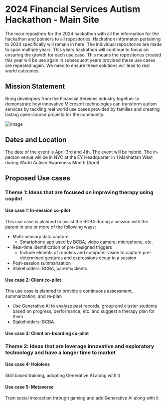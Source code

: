 # 2024 Financial Services Autism Hackathon - Main Site

The main repository for the 2024 hackathon with all the information for the hackathon and pointers to all repositories. Hackathon informaton pertaining to 2024 specifically will remain in here. The individual repositories are made to span multiple years. This years hackathon will continue to focus on ensuring the growth for each use case. This means the repositories created this year will be use again in subsequent years provided these use cases are repeated again. We need to ensure these solutions will lead to real world outcomes.

## Mission Statement
Bring developers from the Financial Services industry together to demonstrate how innovative Microsoft technologies can transform autism services by tackling real world use cases provided by families and creating lasting open-source projects for the community.

![image](https://user-images.githubusercontent.com/4500512/212386856-50328c9e-3699-4aec-8c68-6d889e043c05.png)

## Dates and Location
The date of the event is April 3rd and 4th. The event will be hybrid. The in-person venue will be in NYC at the EY Headquarter in 1 Manhattan West during World Autism Awareness Month (April).

## Proposed Use cases

### Theme 1: Ideas that are focused on improving therapy using copilot

#### Use case 1: In-session co-pilot
This use case is planned to assist the BCBA during a session with the parent in one or more of the following ways:
* Multi-sensory data capture
  * Smartphone app used by BCBA, video camera, microphone, etc.
* Real-time identification of pre-designed triggers
  * Include elments of robotics and computer vision to capture pre-determined gestures and expressions occur in a session.
* Post-session summarization
* Stakeholders: BCBA, parents/clients

#### Use case 2: Client co-pilot
This use case is planned to provide a continuous assessment, summarization, and re-plan
* Use Generative AI to analyze past records, group and cluster students based on progress, performance, etc. and suggest a therapy plan for them
* Stakeholders: BCBA

#### Use case 3: Client on-boarding co-pilot

### Theme 2: Ideas that are leverage innovative and exploratory technology and have a longer time to market

#### Use case 4: Hololens
Skill based training, adopting Generative AI along with it

#### Use case 5: Metaverse
Train social interaction through gaming and add Generative AI along with it